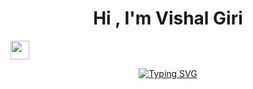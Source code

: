 <p align="center">
  <h1 align="center">Hi , I'm Vishal Giri</h1><img src="./assets/gifs/handwave.gif" width="30" />
</p>

<p align="center">
  <a href="https://git.io/typing-svg"><img src="https://readme-typing-svg.demolab.com?font=Fira+Code&weight=800&size=25&duration=5500&pause=950&color=FFFE8A&center=true&vCenter=true&width=438&lines=Computer++Science+Student;Love+To+Code+%3A)" alt="Typing SVG" /></a>
</p>

<p align="center">
  
</p>

